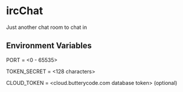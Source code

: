 # ircChat

Just another chat room to chat in

## Environment Variables
PORT = <0 - 65535>

TOKEN_SECRET = <128 characters>

CLOUD_TOKEN = <cloud.butterycode.com database token> (optional)